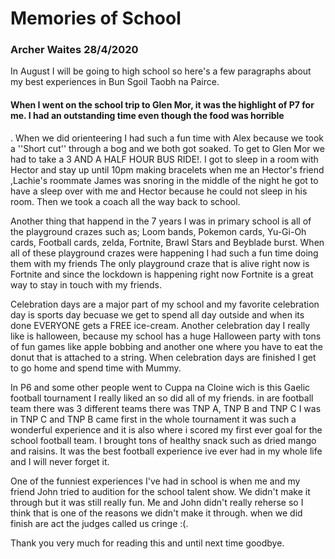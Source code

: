 # Memories of School
### Archer Waites 28/4/2020
 
 In August I will be going to high school so here's a few paragraphs about my best experiences in Bun Sgoil Taobh na Pairce.
 
#### When I went on the school trip to Glen Mor, it was the highlight of P7 for me. I had an outstanding time even though the food was horrible
. When we did orienteering I had such a fun time with Alex because we took a ''Short cut'' through a bog and we both got soaked. To get to Glen Mor we 
had to take a 3 AND A HALF HOUR BUS RIDE!. I got to sleep in a room with Hector and stay up until 10pm making bracelets when me an Hector's friend ,Lachie's roommate James was snoring in the middle of the night he got to have a sleep over with me and Hector because he could not sleep in his room.
Then we took a coach all the way back to school.

Another thing that happend in the 7 years I was in primary school is all of the playground crazes such as; Loom bands, Pokemon cards, Yu-Gi-Oh cards,
Football cards, zelda, Fortnite, Brawl Stars and Beyblade burst. When all of these playground crazes were happening I had such a fun time doing them with my friends
The only playground craze that is alive right now is Fortnite and since the lockdown is happening right now Fortnite is a great way to stay 
in touch with my friends.

Celebration days are a major part of my school and my favorite celebration day is sports day becuase we get to spend all day outside and when its done EVERYONE 
gets a FREE ice-cream. Another celebration day I really like is halloween, because my school has a huge Halloween party
 with tons of fun games like apple bobbing and another one where you have to eat the donut that is attached to a string. When celebration days are finished I get to go home and spend time with Mummy.
 
 In P6 and some other people went to Cuppa na Cloine wich is this Gaelic football tournament I really liked an so did all of my friends. in are football team there was 
 3 different teams there was TNP A, TNP B and TNP C I was in TNP C and TNP B came first in the whole tournament it was such a wonderful experience and it is also where i scored my first ever goal for the school football team.
 I brought tons of healthy snack such as dried mango and raisins. It was the best football experience ive ever had in my whole life and I will never forget it.
 
 One of the funniest experiences I've had in school is when me and my friend John tried to audition for the school talent show. We  didn't make it
 through but it was still really fun. Me and John didn't really reherse so I think that is one of the  reasons we didn't make it through.
 when we did finish are act the judges called us cringe :(. 
 
 Thank you very much for reading this and until next time goodbye.
